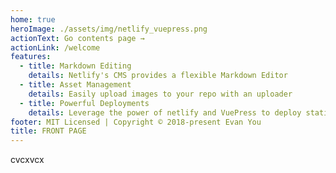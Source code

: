 ```yaml
---
home: true
heroImage: ./assets/img/netlify_vuepress.png
actionText: Go contents page →
actionLink: /welcome
features:
  - title: Markdown Editing
    details: Netlify's CMS provides a flexible Markdown Editor
  - title: Asset Management
    details: Easily upload images to your repo with an uploader
  - title: Powerful Deployments
    details: Leverage the power of netlify and VuePress to deploy statically
footer: MIT Licensed | Copyright © 2018-present Evan You
title: FRONT PAGE
---
```

cvcxvcx